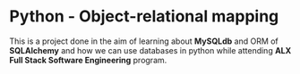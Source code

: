 # Python - Object-relational mapping
This is a project done in the aim of learning about **MySQLdb** and ORM of **SQLAlchemy** and how we can use databases in python while attending **ALX Full Stack Software Engineering** program.
